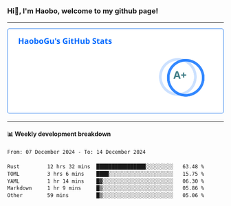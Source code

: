 <!--<h2 align="center"> Hi👋, I'm Haobo, welcome to my github page! </h2>-->
### Hi👋, I'm Haobo, welcome to my github page!
-------

<img href="https://github.com/HaoboGu" src="assets/stats.svg" alt="github stats" /> 

-------

#### 📊 **Weekly development breakdown**
<!--START_SECTION:waka-->

```txt
From: 07 December 2024 - To: 14 December 2024

Rust         12 hrs 32 mins  ████████████████░░░░░░░░░   63.48 %
TOML         3 hrs 6 mins    ████░░░░░░░░░░░░░░░░░░░░░   15.75 %
YAML         1 hr 14 mins    █▓░░░░░░░░░░░░░░░░░░░░░░░   06.30 %
Markdown     1 hr 9 mins     █▒░░░░░░░░░░░░░░░░░░░░░░░   05.86 %
Other        59 mins         █▒░░░░░░░░░░░░░░░░░░░░░░░   05.06 %
```

<!--END_SECTION:waka-->
<!--
backup url: https://github-readme-status-dusky-ten.vercel.app/api?username=HaoboGu&count_private=true&show_icons=true&theme=transparent&border_color=2f80ed
-->
<!--
**HaoboGu/HaoboGu** is a ✨ _special_ ✨ repository because its `README.md` (this file) appears on your GitHub profile.

Here are some ideas to get you started:

- 🔭 I’m currently working on AI-assisted programming tools
- 🌱 I’m currently learning ...
- 👯 I’m looking to collaborate on ...
- 🤔 I’m looking for help with ...
- 💬 Ask me about ...
- 📫 How to reach me: ...
- 😄 Pronouns: ...
- ⚡ Fun fact: ...
-->
